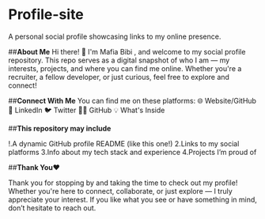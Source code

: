 # Profile-site
A personal social profile showcasing links to my online presence.

##**About Me**
Hi there! 👋 I'm Mafia Bibi , and welcome to my social profile repository. This repo serves as a digital snapshot of who I am — my interests, projects, and where you can find me online. Whether you're a recruiter, a fellow developer, or just curious, feel free to explore and connect!

##**Connect With Me**
You can find me on these platforms:
🌐 Website/GitHub
💼 LinkedIn
🐦 Twitter
🧑‍💻 GitHub
💡 What's Inside

##**This repository may include**

!.A dynamic GitHub profile README (like this one!)
2.Links to my social platforms
3.Info about my tech stack and experience
4.Projects I’m proud of

##**Thank You❤**

Thank you for stopping by and taking the time to check out my profile!
Whether you're here to connect, collaborate, or just explore — I truly appreciate your interest.
If you like what you see or have something in mind, don’t hesitate to reach out.
